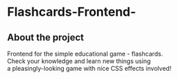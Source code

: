 # Flashcards-Frontend-

## About the project
Frontend for the simple educational game - flashcards. <br/>
Check your knowledge and learn new things using <br/>
a pleasingly-looking game with nice CSS effects involved! <br/>
